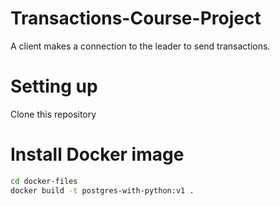 # Transactions-Course-Project

A client makes a connection to the leader to send transactions.

# Setting up
Clone this repository

# Install Docker image
```bash
cd docker-files
docker build -t postgres-with-python:v1 .
```